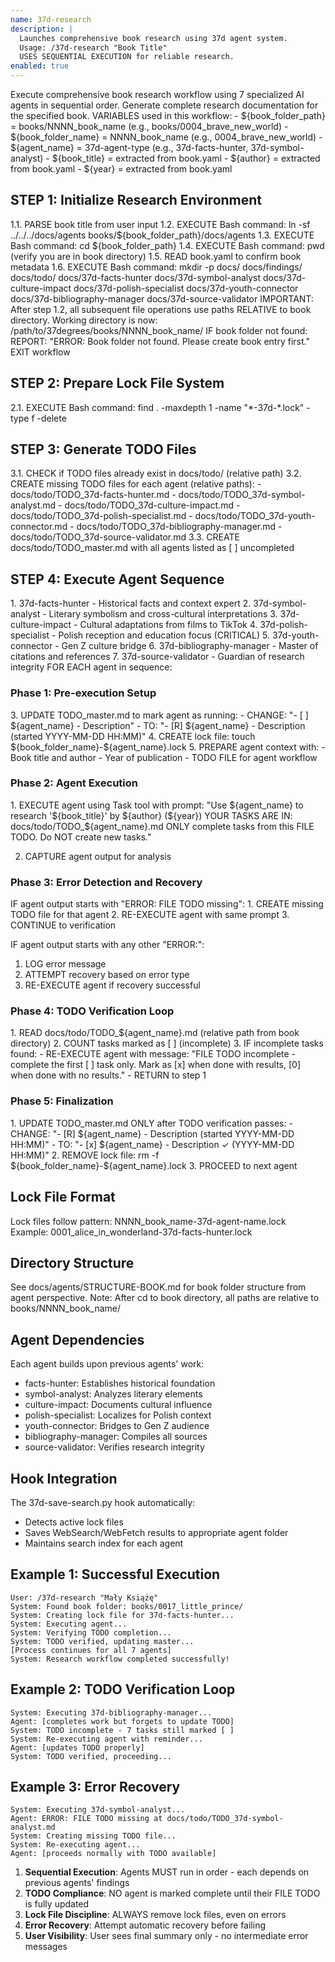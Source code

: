 ```yaml
---
name: 37d-research
description: |
  Launches comprehensive book research using 37d agent system.
  Usage: /37d-research "Book Title"
  USES SEQUENTIAL EXECUTION for reliable research.
enabled: true
---
```


<objective>
Execute comprehensive book research workflow using 7 specialized AI agents in sequential order.
Generate complete research documentation for the specified book.
</objective>

<prerequisites>
VARIABLES used in this workflow:
- ${book_folder_path} = books/NNNN_book_name (e.g., books/0004_brave_new_world)
- ${book_folder_name} = NNNN_book_name (e.g., 0004_brave_new_world)  
- ${agent_name} = 37d-agent-type (e.g., 37d-facts-hunter, 37d-symbol-analyst)
- ${book_title} = extracted from book.yaml
- ${author} = extracted from book.yaml
- ${year} = extracted from book.yaml
</prerequisites>

<workflow>

## STEP 1: Initialize Research Environment

<instructions>
1.1. PARSE book title from user input
1.2. EXECUTE Bash command: ln -sf ../../../docs/agents books/${book_folder_path}/docs/agents
1.3. EXECUTE Bash command: cd ${book_folder_path}
1.4. EXECUTE Bash command: pwd (verify you are in book directory)
1.5. READ book.yaml to confirm book metadata
1.6. EXECUTE Bash command: mkdir -p docs/ docs/findings/ docs/todo/ docs/37d-facts-hunter docs/37d-symbol-analyst docs/37d-culture-impact docs/37d-polish-specialist docs/37d-youth-connector docs/37d-bibliography-manager docs/37d-source-validator
</instructions>

<note>
IMPORTANT: After step 1.2, all subsequent file operations use paths RELATIVE to book directory.
Working directory is now: /path/to/37degrees/books/NNNN_book_name/
</note>

<error-handling>
IF book folder not found:
  REPORT: "ERROR: Book folder not found. Please create book entry first."
  EXIT workflow
</error-handling>

## STEP 2: Prepare Lock File System

<instructions>
2.1. EXECUTE Bash command: find . -maxdepth 1 -name "*-37d-*.lock" -type f -delete
</instructions>

## STEP 3: Generate TODO Files

<instructions>
3.1. CHECK if TODO files already exist in docs/todo/ (relative path)
3.2. CREATE missing TODO files for each agent (relative paths):
     - docs/todo/TODO_37d-facts-hunter.md
     - docs/todo/TODO_37d-symbol-analyst.md
     - docs/todo/TODO_37d-culture-impact.md
     - docs/todo/TODO_37d-polish-specialist.md
     - docs/todo/TODO_37d-youth-connector.md
     - docs/todo/TODO_37d-bibliography-manager.md
     - docs/todo/TODO_37d-source-validator.md
3.3. CREATE docs/todo/TODO_master.md with all agents listed as [ ] uncompleted
</instructions>

## STEP 4: Execute Agent Sequence

<agent-sequence>
1. 37d-facts-hunter - Historical facts and context expert
2. 37d-symbol-analyst - Literary symbolism and cross-cultural interpretations
3. 37d-culture-impact - Cultural adaptations from films to TikTok
4. 37d-polish-specialist - Polish reception and education focus (CRITICAL)
5. 37d-youth-connector - Gen Z culture bridge
6. 37d-bibliography-manager - Master of citations and references
7. 37d-source-validator - Guardian of research integrity
</agent-sequence>

<agent-execution-pattern>
FOR EACH agent in sequence:

### Phase 1: Pre-execution Setup
<instructions>
3. UPDATE TODO_master.md to mark agent as running:
   - CHANGE: "- [ ] ${agent_name} - Description"
   - TO: "- [R] ${agent_name} - Description (started YYYY-MM-DD HH:MM)"
4. CREATE lock file: touch ${book_folder_name}-${agent_name}.lock
5. PREPARE agent context with:
   - Book title and author
   - Year of publication
   - TODO FILE for agent workflow
</instructions>

### Phase 2: Agent Execution
<instructions>
1. EXECUTE agent using Task tool with prompt:
   "Use ${agent_name} to research '${book_title}' by ${author} (${year}) 
    YOUR TASKS ARE IN: docs/todo/TODO_${agent_name}.md
    ONLY complete tasks from this FILE TODO. Do NOT create new tasks."
    
2. CAPTURE agent output for analysis
</instructions>

### Phase 3: Error Detection and Recovery
<error-handling>
IF agent output starts with "ERROR: FILE TODO missing":
  1. CREATE missing TODO file for that agent
  2. RE-EXECUTE agent with same prompt
  3. CONTINUE to verification

IF agent output starts with any other "ERROR:":
  1. LOG error message
  2. ATTEMPT recovery based on error type
  3. RE-EXECUTE agent if recovery successful
</error-handling>

### Phase 4: TODO Verification Loop
<instructions>
1. READ docs/todo/TODO_${agent_name}.md (relative path from book directory)
2. COUNT tasks marked as [ ] (incomplete)
3. IF incomplete tasks found:
   - RE-EXECUTE agent with message:
     "FILE TODO incomplete - complete the first [ ] task only.
      Mark as [x] when done with results, [0] when done with no results."
   - RETURN to step 1
</instructions>

### Phase 5: Finalization
<instructions>
1. UPDATE TODO_master.md ONLY after TODO verification passes:
   - CHANGE: "- [R] ${agent_name} - Description (started YYYY-MM-DD HH:MM)"
   - TO: "- [x] ${agent_name} - Description ✓ (YYYY-MM-DD HH:MM)"
2. REMOVE lock file: rm -f ${book_folder_name}-${agent_name}.lock
3. PROCEED to next agent
</instructions>
</agent-execution-pattern>

</workflow>

<context>

## Lock File Format
Lock files follow pattern: NNNN_book_name-37d-agent-name.lock
Example: 0001_alice_in_wonderland-37d-facts-hunter.lock

## Directory Structure
See docs/agents/STRUCTURE-BOOK.md for book folder structure from agent perspective.
Note: After cd to book directory, all paths are relative to books/NNNN_book_name/

## Agent Dependencies
Each agent builds upon previous agents' work:
- facts-hunter: Establishes historical foundation
- symbol-analyst: Analyzes literary elements
- culture-impact: Documents cultural influence
- polish-specialist: Localizes for Polish context
- youth-connector: Bridges to Gen Z audience
- bibliography-manager: Compiles all sources
- source-validator: Verifies research integrity

## Hook Integration
The 37d-save-search.py hook automatically:
- Detects active lock files
- Saves WebSearch/WebFetch results to appropriate agent folder
- Maintains search index for each agent

</context>

<examples>

## Example 1: Successful Execution
```
User: /37d-research "Mały Książę"
System: Found book folder: books/0017_little_prince/
System: Creating lock file for 37d-facts-hunter...
System: Executing agent...
System: Verifying TODO completion...
System: TODO verified, updating master...
[Process continues for all 7 agents]
System: Research workflow completed successfully!
```

## Example 2: TODO Verification Loop
```
System: Executing 37d-bibliography-manager...
Agent: [completes work but forgets to update TODO]
System: TODO incomplete - 7 tasks still marked [ ]
System: Re-executing agent with reminder...
Agent: [updates TODO properly]
System: TODO verified, proceeding...
```

## Example 3: Error Recovery
```
System: Executing 37d-symbol-analyst...
Agent: ERROR: FILE TODO missing at docs/todo/TODO_37d-symbol-analyst.md
System: Creating missing TODO file...
System: Re-executing agent...
Agent: [proceeds normally with TODO available]
```

</examples>

<important-notes>

1. **Sequential Execution**: Agents MUST run in order - each depends on previous agents' findings
2. **TODO Compliance**: NO agent is marked complete until their FILE TODO is fully updated  
3. **Lock File Discipline**: ALWAYS remove lock files, even on errors
4. **Error Recovery**: Attempt automatic recovery before failing
5. **User Visibility**: User sees final summary only - no intermediate error messages

</important-notes>